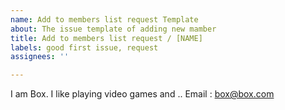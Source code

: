 ```yaml
---
name: Add to members list request Template
about: The issue template of adding new mamber
title: Add to members list request / [NAME]
labels: good first issue, request
assignees: ''

---
```


I am Box.
I like playing video games and ..
Email : box@box.com
